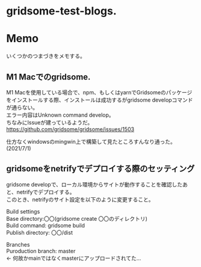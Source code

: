# gridsome-test-blogs. 
  
# Memo
いくつかのつまづきをメモする。  
  
## M1 Macでのgridsome. 
M1 Macを使用している場合で、npm、もしくはyarnでGridsomeのパッケージをインストールする際、インストールは成功するがgridsome developコマンドが通らない。  
エラー内容はUnknown command develop。  
ちなみにIssueが建っているようだ。  
https://github.com/gridsome/gridsome/issues/1503  
  
仕方なくwindowsのmingwin上で構築して見たところすんなり通った。(2021/7/1)  
  
## gridsomeをnetrifyでデプロイする際のセッティング  
gridsome developで、ローカル環境からサイトが動作することを確認したあと、netrifyでデプロイする。  
このとき、netrifyのサイト設定を以下のように変更すること。  
  
Build settings  
Base directory:〇〇(gridsome create 〇〇のディレクトリ)  
Build command: gridsome build  
Publish directory: 〇〇/dist  
  
Branches  
Puroduction branch: master  
<- 何故かmainではなくmasterにアップロードされてた... 
  
